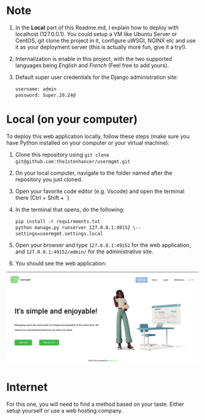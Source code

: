 # **Note**
1. In the **Local** part of this Readme.md, I explain how to deploy with localhost (127.0.0.1). You could setup a VM like Ubuntu Server or CentOS, git clone the project in it, configure uWSGI, NGINX etc and use it as your deployment server (this is actually more fun, give it a try!).

2. Internalization is enable in this project, with the two supported languages being *English* and 
*French* (Feel free to add yours).

3. Default super user credentials for the Django administration site:
   ```
   username: admin
   password: Super.20.24@
   ```

# **Local (on your computer)**
To deploy this web application locally, follow these steps (make sure you have Python installed on your computer or your virtual machine):

1. Clone this repository using `git clone git@github.com:the1stenhancer/usermgmt.git`

2. On your local computer, navigate to the folder named after the repository you just cloned.

3. Open your favorite code editor (e.g. Vscode) and open the terminal there (Ctrl + Shift + `)

4. In the terminal that opens, do the following:
    ```
	pip install -r requirements.txt
	python manage.py runserver 127.0.0.1:49152 \--settings=usermgmt.settings.local
    ```

5. Open your browser and type `127.0.0.1:49152` for the web application, and `127.0.0.1:49152/admin/` for the administrative site.

6. You should see the web application:

![Screenshot of the usermgmt web application home page](https://github.com/the1stenhancer/usermgmt/blob/main/crud/static/img/home_screen.png)



# **Internet**
For this one, you will need to find a method based on your taste. Either setup yourself or use a web hosting company.